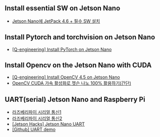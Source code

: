 ## Install essential SW on Jetson Nano
- [Jetson Nano에 JetPack 4.6 + 필수 SW 설치](https://whiteknight3672.tistory.com/314)


## Install Pytorch and torchvision on Jetson Nano
- [[Q-engineering] Install PyTorch on Jetson Nano](https://qengineering.eu/install-pytorch-on-jetson-nano.html)


## Install Opencv on the Jetson Nano with CUDA
- [[Q-engineering] Install OpenCV 4.5 on Jetson Nano](https://qengineering.eu/install-opencv-4.5-on-jetson-nano.html)
- [OpenCV CUDA 가속 활성화로 젯슨 나노 100% 활용하기(간단)](https://whiteknight3672.tistory.com/315)


## UART(serial) Jetson Nano and Raspberry Pi
- [라즈베리파이 시리얼 통신1](https://blog.naver.com/PostView.nhn?blogId=emperonics&logNo=222039301356)
- [라즈베리파이 시리얼 통신2](https://periar.tistory.com/230)
- [[Jetson Hacks] Jetson Nano UART](https://jetsonhacks.com/2019/10/10/jetson-nano-uart/)
- [[Github] UART demo](https://github.com/JetsonHacksNano/UARTDemo)

